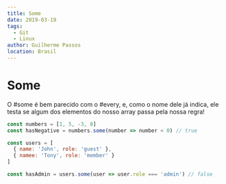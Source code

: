 ```yaml
---
title: Some
date: 2019-03-19
tags:
  - Git
  - Linux
author: Guilherme Passos
location: Brasil
---
```


# Some

O #some é bem parecido com o #every, e, como o nome dele já indica, ele testa se algum dos elementos do nosso array passa pela nossa regra!

```javascript
const numbers = [1, 5, -3, 8]
const hasNegative = numbers.some(number => number < 0) // true

const users = [
  { name: 'John', role: 'guest' },
  { namee: 'Tony', role: 'member' }
]

const hasAdmin = users.some(user => user.role === 'admin') // false
```
